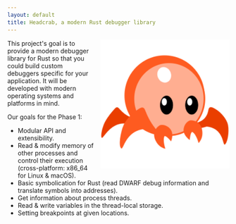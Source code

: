```yaml
---
layout: default
title: Headcrab, a modern Rust debugger library
---
```


<img src="/static/headcrab.svg" style="width: 220pt; float: right; margin-left: 10pt;" />

This project's goal is to provide a modern debugger library for Rust so that you could build custom debuggers specific for your application. It will be developed with modern operating systems and platforms in mind.

Our goals for the Phase 1:

* Modular API and extensibility.
* Read & modify memory of other processes and control their execution (cross-platform: x86_64 for Linux & macOS).
* Basic symbolication for Rust (read DWARF debug information and translate symbols into addresses).
* Get information about process threads.
* Read & write variables in the thread-local storage.
* Setting breakpoints at given locations.

<div style="clear: both;"></div>
